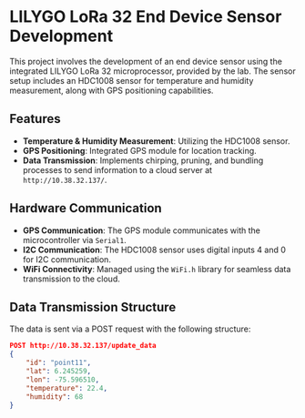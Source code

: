 # LILYGO LoRa 32 End Device Sensor Development

This project involves the development of an end device sensor using the integrated LILYGO LoRa 32 microprocessor, provided by the lab. The sensor setup includes an HDC1008 sensor for temperature and humidity measurement, along with GPS positioning capabilities.

## Features
- **Temperature & Humidity Measurement**: Utilizing the HDC1008 sensor.
- **GPS Positioning**: Integrated GPS module for location tracking.
- **Data Transmission**: Implements chirping, pruning, and bundling processes to send information to a cloud server at `http://10.38.32.137/`.
  
## Hardware Communication

- **GPS Communication**: The GPS module communicates with the microcontroller via `Serial1`.
- **I2C Communication**: The HDC1008 sensor uses digital inputs 4 and 0 for I2C communication.
- **WiFi Connectivity**: Managed using the `WiFi.h` library for seamless data transmission to the cloud.
  

## Data Transmission Structure
The data is sent via a POST request with the following structure:
```json
POST http://10.38.32.137/update_data
{
    "id": "point11",
    "lat": 6.245259,
    "lon": -75.596510,
    "temperature": 22.4,
    "humidity": 68
}

